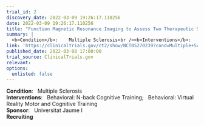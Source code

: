 ```yaml
---
trial_id: 2
discovery_date: 2022-03-09 19:26:17.110256
date: 2022-03-09 19:26:17.110256
title: "Function Magnetic Resonance Imaging to Assess Two Therapeutic Strategies in Multiple Sclerosis (NeuroRehEM)."
summary: |
  <b>Condition</b>:    Multiple Sclerosis<br /><b>Interventions</b>:    Behavioral: N-back Cognitive Training;   Behavioral: Virtual Reality Motor and Cognitive Training<br /><b>Sponsor</b>:    Universitat Jaume I<br /><b>Recruiting</b>
link: 'https://clinicaltrials.gov/ct2/show/NCT05270239?cond=Multiple+Sclerosis&sfpd_d=14&sel_rss=new14'
published_date: 2022-03-08 17:00:00
trial_source: ClinicalTrials.gov
relevant: 
options:
  unlisted: false
---
```

<b>Condition</b>:    Multiple Sclerosis<br /><b>Interventions</b>:    Behavioral: N-back Cognitive Training;   Behavioral: Virtual Reality Motor and Cognitive Training<br /><b>Sponsor</b>:    Universitat Jaume I<br /><b>Recruiting</b>